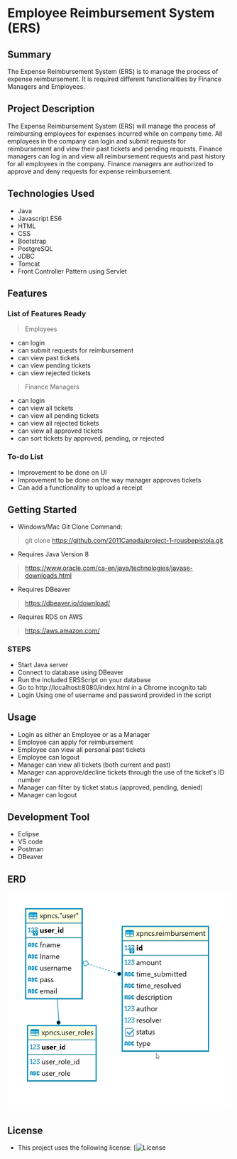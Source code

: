 # Employee Reimbursement System (ERS)

## Summary
The Expense Reimbursement System (ERS) is to manage the process of expense reimbursement. It is required different functionalities by Finance Managers and Employees.

## Project Description
The Expense Reimbursement System (ERS) will manage the process of reimbursing employees for expenses incurred while on company time. All employees in the company can login and submit requests for reimbursement and view their past tickets and pending requests. Finance managers can log in and view all reimbursement requests and past history for all employees in the company. Finance managers are authorized to approve and deny requests for expense reimbursement.


## Technologies Used
- Java 
- Javascript ES6
- HTML
- CSS
- Bootstrap
- PostgreSQL
- JDBC
- Tomcat
- Front Controller Pattern using Servlet


## Features
### List of Features Ready
> Employees
- can login
- can submit requests for reimbursement
- can view past tickets
- can view pending tickets
- can view rejected tickets

> Finance Managers
- can login
- can view all tickets
- can view all pending tickets
- can view all rejected tickets
- can view all approved tickets
- can sort tickets by approved, pending, or rejected

### To-do List
- Improvement to be done on UI
- Improvement to be done on the way manager approves tickets
- Can add a functionality to upload a receipt

## Getting Started
- Windows/Mac Git Clone Command:
> git clone https://github.com/2011Canada/project-1-rousbepistola.git
- Requires Java Version 8
> https://www.oracle.com/ca-en/java/technologies/javase-downloads.html
- Requires DBeaver
> https://dbeaver.io/download/
- Requires RDS on AWS
> https://aws.amazon.com/

### STEPS
- Start Java server
- Connect to database using DBeaver
- Run the included ERSScript on your database
- Go to http://localhost:8080/index.html in a Chrome incognito tab
- Login Using one of username and password provided in the script


## Usage
- Login as either an Employee or as a Manager
- Employee can apply for reimbursement
- Employee can view all personal past tickets
- Employee can logout
- Manager can view all tickets (both current and past)
- Manager can approve/decline tickets through the use of the ticket's ID number
- Manager can filter by ticket status (approved, pending, denied)
- Manager can logout


## Development Tool
- Eclipse
- VS code
- Postman
- DBeaver

## ERD
![Alt](/erd.png "ERD")

## License
- This project uses the following license: [![License](/LICENSE)

